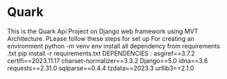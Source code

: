 # Quark
This is the Quark Api Project on Django web framework using MVT Architecture.
PLease follow these steps for set up 
For creating an environment
python -m venv env 
install all dependency from requirements .txt
pip install -r requirements.txt
DEPENDENCIES :
asgiref==3.7.2
certifi==2023.11.17
charset-normalizer==3.3.2
Django==5.0
idna==3.6
requests==2.31.0
sqlparse==0.4.4
tzdata==2023.3
urllib3==2.1.0
